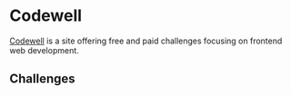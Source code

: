 # Codewell

[Codewell](https://codewell.cc) is a site offering free and paid challenges focusing on frontend web development.

## Challenges
